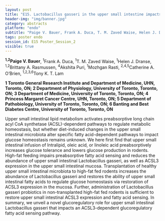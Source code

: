 ```yaml
---
layout: post
title: "E15. Lactobacillus gasseri in the upper small intestine impacts an ACSL3-dependent fatty acid sensing pathway that regulates whole-body glucose homeostasis"
header-img: "img/banner.jpg"
category: abstracts
platform: "endo"
subtitle: "Paige V. Bauer, Frank A. Duca, T. M. Zaved Waise, Helen J. Dranse, Brittany A. Rasmussen, Akshita Puri, Mozhgan Rasti, Catherine A. O’Brien, Tony K. T. Lam"
tags: poster endo
session_id: E15 Poster_Session_2
visible: true
---
```

**<sup>1,2</sup>Paige V. Bauer**, <sup>1</sup>Frank A. Duca, <sup>1</sup>T. M. Zaved Waise, <sup>1</sup>Helen J. Dranse, <sup>1,2</sup>Brittany A. Rasmussen, <sup>4</sup>Akshita Puri, <sup>1</sup>Mozhgan Rasti, <sup>2,4,5</sup>Catherine A. O’Brien, <sup>1,2,3,6</sup>Tony K. T. Lam

__1 Toronto General Research Institute and Department of Medicine, UHN, Toronto, ON; 2 Department of Physiology, University of Toronto, Toronto, ON; 3 Department of Medicine, University of Toronto, Toronto, ON; 4 Princess Margaret Cancer Centre, UHN, Toronto, ON; 5 Department of Pathobiology, University of Toronto, Toronto, ON; 6 Banting and Best Diabetes Centre, University of Toronto, Toronto, ON__

Upper small intestinal lipid metabolism activates preabsorptive long chain acyl CoA synthetase (ACSL)-dependent pathways to regulate metabolic homeostasis, but whether diet-induced changes in the upper small intestinal microbiota alter specific fatty acid-dependent pathways to impact glucose homeostasis remains unknown. We here first find that upper small intestinal infusion of Intralipid, oleic acid, or linoleic acid preabsorptively increases glucose tolerance and lowers glucose production in rodents. High-fat feeding impairs preabsorptive fatty acid sensing and reduces the abundance of upper small intestinal Lactobacillus gasseri, as well as ACSL3 expression in the upper small intestinal mucosa. Transplantation of healthy upper small intestinal microbiota to high-fat fed rodents increases the abundance of Lactobacillus gasseri and restores the ability of upper small intestinal fatty acids to regulate glucose homeostasis via restoration of ACSL3 expression in the mucosa. Further, administration of Lactobacillus gasseri probiotics in non-transplanted high-fat fed rodents is sufficient to restore upper small intestinal ACSL3 expression and fatty acid sensing. In summary, we unveil a novel glucoregulatory role for upper small intestinal Lactobacillus gasseri that impacts an ACSL3-dependent glucoregulatory fatty acid sensing pathway.